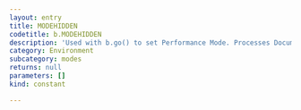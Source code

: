 ```yaml
---
layout: entry
title: MODEHIDDEN
codetitle: b.MODEHIDDEN
description: 'Used with b.go() to set Performance Mode. Processes Document in background mode. Document will not be visible until the script is done. If you are firing on a open document you''ll need to save it before calling b.go(). The document will be removed from the display list and added again after the script is done. In this mode you will likely look at indesign with no open document for quite some time - do not work in indesign during this time. You may want to use b.println("yourMessage") in your script and look at the Console in estk to get information about the process.'
category: Environment
subcategory: modes
returns: null
parameters: []
kind: constant

---
```

